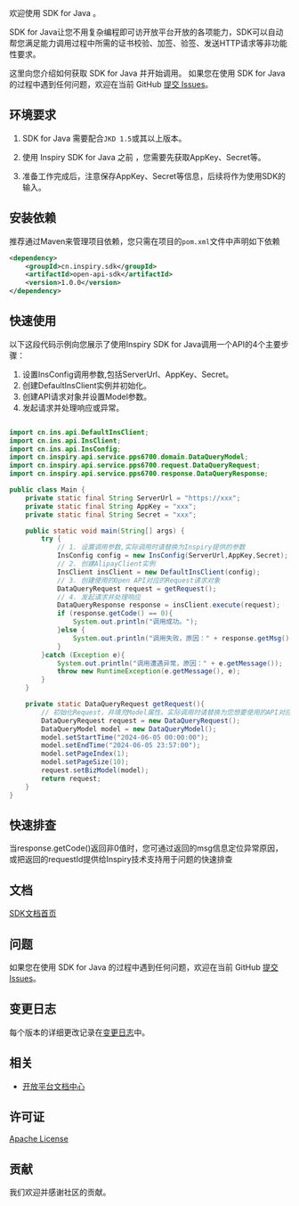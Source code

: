 欢迎使用 SDK for Java 。

SDK for Java让您不用复杂编程即可访开放平台开放的各项能力，SDK可以自动帮您满足能力调用过程中所需的证书校验、加签、验签、发送HTTP请求等非功能性要求。

这里向您介绍如何获取 SDK for Java 并开始调用。
如果您在使用 SDK for Java 的过程中遇到任何问题，欢迎在当前 GitHub [提交 Issues](https://github.com/chinafengqiang/ins-sdk-java-all/issues/new)。

## 环境要求
1.  SDK for Java 需要配合`JKD 1.5`或其以上版本。

2. 使用 Inspiry SDK for Java 之前 ，您需要先获取AppKey、Secret等。

3. 准备工作完成后，注意保存AppKey、Secret等信息，后续将作为使用SDK的输入。


## 安装依赖
推荐通过Maven来管理项目依赖，您只需在项目的`pom.xml`文件中声明如下依赖
```xml
<dependency>
    <groupId>cn.inspiry.sdk</groupId>
    <artifactId>open-api-sdk</artifactId>
    <version>1.0.0</version>
</dependency>
```

## 快速使用
以下这段代码示例向您展示了使用Inspiry SDK for Java调用一个API的4个主要步骤：
1. 设置InsConfig调用参数,包括ServerUrl、AppKey、Secret。
2. 创建DefaultInsClient实例并初始化。
3. 创建API请求对象并设置Model参数。
4. 发起请求并处理响应或异常。

```java

import cn.ins.api.DefaultInsClient;
import cn.ins.api.InsClient;
import cn.ins.api.InsConfig;
import cn.inspiry.api.service.pps6700.domain.DataQueryModel;
import cn.inspiry.api.service.pps6700.request.DataQueryRequest;
import cn.inspiry.api.service.pps6700.response.DataQueryResponse;

public class Main {
    private static final String ServerUrl = "https://xxx";
    private static final String AppKey = "xxx";
    private static final String Secret = "xxx";

    public static void main(String[] args) {
        try {
            // 1. 设置调用参数,实际调用时请替换为Inspiry提供的参数
            InsConfig config = new InsConfig(ServerUrl,AppKey,Secret);
            // 2. 创建AlipayClient实例
            InsClient insClient = new DefaultInsClient(config);
            // 3. 创建使用的Open API对应的Request请求对象
            DataQueryRequest request = getRequest();
            // 4. 发起请求并处理响应
            DataQueryResponse response = insClient.execute(request);
            if (response.getCode() == 0){
                System.out.println("调用成功。");
            }else {
                System.out.println("调用失败，原因：" + response.getMsg());
            }
        }catch (Exception e){
            System.out.println("调用遭遇异常，原因：" + e.getMessage());
            throw new RuntimeException(e.getMessage(), e);
        }
    }

    private static DataQueryRequest getRequest(){
        // 初始化Request，并填充Model属性。实际调用时请替换为您想要使用的API对应的Request对象。
        DataQueryRequest request = new DataQueryRequest();
        DataQueryModel model = new DataQueryModel();
        model.setStartTime("2024-06-05 00:00:00");
        model.setEndTime("2024-06-05 23:57:00");
        model.setPageIndex(1);
        model.setPageSize(10);
        request.setBizModel(model);
        return request;
    }
}
```

## 快速排查
当response.getCode()返回非0值时，您可通过返回的msg信息定位异常原因，或把返回的requestId提供给Inspiry技术支持用于问题的快速排查

## 文档
[SDK文档首页](https://)


## 问题
如果您在使用 SDK for Java 的过程中遇到任何问题，欢迎在当前 GitHub [提交 Issues](https://github.com/chinafengqiang/ins-sdk-java-all/issues/new)。

## 变更日志
每个版本的详细更改记录在[变更日志](./CHANGELOG)中。

## 相关

* [开放平台文档中心](https://)


## 许可证
[Apache License ](http://www.apache.org/licenses/)


## 贡献
我们欢迎并感谢社区的贡献。
